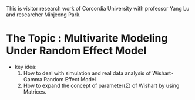 This is visitor research work of Corcordia University with professor Yang Lu and researcher Minjeong Park.

# The Topic : Multivarite Modeling Under Random Effect Model
- key idea:
  1. How to deal with simulation and real data analysis of Wishart-Gamma Random Effect Model
  2. How to expand the concept of parameter($\Sigma$) of Wishart by using Matrices.


